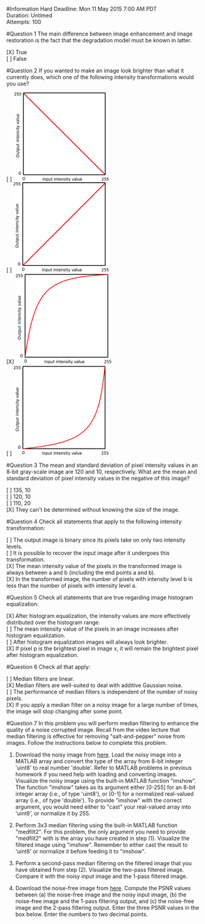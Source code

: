 #Information
Hard Deadline: 	Mon 11 May 2015 7:00 AM PDT  
Duration: Untimed  
Attempts: 100  

#Question 1
The main difference between image enhancement and image restoration is the fact that the degradation model must be known in latter.

[X] True  
[ ] False


#Question 2
If you wanted to make an image look brighter than what it currently does, which one of the following intensity transformations would you use?

[ ] ![](W04Q02IMG01.png)  
[ ] ![](W04Q02IMG02.png)  
[X] ![](W04Q02IMG03.png)  
[ ] ![](W04Q02IMG04.png)  


#Question 3
The mean and standard deviation of pixel intensity values in an 8-bit gray-scale image are 120 and 10, respectively. What are the mean and standard deviation of pixel intensity values in the negative of this image?

[ ] 135, 10  
[ ] 120, 10  
[ ] 110, 20  
[X] They can't be determined without knowing the size of the image.  


#Question 4
Check all statements that apply to the following intensity transformation:

[ ] The output image is binary since its pixels take on only two intensity levels.  
[ ] It is possible to recover the input image after it undergoes this transformation.  
[X] The mean intensity value of the pixels in the transformed image is always between a and b (including the end points a and b).  
[X] In the transformed image, the number of pixels with intensity level b is less than the number of pixels with intensity level a.  


#Question 5
Check all statements that are true regarding image histogram equalization:

[X] After histogram equalization, the intensity values are more effectively distributed over the histogram range.  
[ ] The mean intensity value of the pixels in an image increases after histogram equalization.  
[ ] After histogram equalization images will always look brighter.  
[X] If pixel p is the brightest pixel in image x, it will remain the brightest pixel after histogram equalization.  


#Question 6
Check all that apply:

[ ] Median filters are linear.  
[X] Median filters are well-suited to deal with additive Gaussian noise.  
[ ] The performance of median filters is independent of the number of noisy pixels.  
[X] If you apply a median filter on a noisy image for a large number of times, the image will stop changing after some point.  


#Question 7
In this problem you will perform median filtering to enhance the quality of a noise corrupted image. Recall from the video lecture that median filtering is effective for removing "salt-and-pepper" noise from images. Follow the instructions below to complete this problem.

1. Download the noisy image from [here](W05Q07IMG01.jpg). Load the noisy image into a MATLAB array and convert the type of the array from 8-bit integer 'uint8' to real number 'double'. Refer to MATLAB problems in previous homework if you need help with loading and converting images. Visualize the noisy image using the built-in MATLAB function "imshow". The function "imshow" takes as its argument either [0-255] for an 8-bit integer array (i.e., of type 'uint8'), or [0-1] for a normalized real-valued array (i.e., of type 'double'). To provide "imshow" with the correct argument, you would need either to "cast" your real-valued array into 'uint8', or normalize it by 255.

2. Perform 3x3 median filtering using the built-in MATLAB function "medfilt2". For this problem, the only argument you need to provide "medfilt2" with is the array you have created in step (1). Visualize the filtered image using "imshow". Remember to either cast the result to 'uint8' or normalize it before feeding it to "imshow".

3. Perform a second-pass median filtering on the filtered image that you have obtained from step (2). Visualize the two-pass filtered image. Compare it with the noisy input image and the 1-pass filtered image.

4. Download the noise-free image from [here](W05Q07IMG02.jpg). Compute the PSNR values between (a) the noise-free image and the noisy input image, (b) the noise-free image and the 1-pass filtering output, and (c) the noise-free image and the 2-pass filtering output. Enter the three PSNR values in the box below. Enter the numbers to two decimal points.
